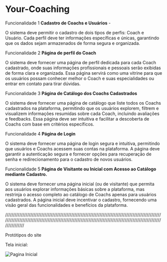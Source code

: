# Your-Coaching
Funcionalidade 1
**Cadastro de Coachs e Usuários** -

O sistema deve permitir o cadastro de dois tipos de perfis: Coach e Usuário. Cada perfil deve ter informações específicas e únicas, garantindo que os dados sejam armazenados de forma segura e organizada.

Funcionalidade 2 
**Página de perfil do Coach**

O sistema deve fornecer uma página de perfil dedicada para cada Coach cadastrado, onde suas informações profissionais e pessoais serão exibidas de forma clara e organizada. Essa página servirá como uma vitrine para que os usuários possam conhecer melhor o Coach e suas especialidades ou entrar em contato para tirar dúvidas.

Funcionalidade 3
**Página de Catálogo dos Coachs Cadastrados**

O sistema deve fornecer uma página de catálogo que liste todos os Coachs cadastrados na plataforma, permitindo que os usuários explorem, filtrem e visualizem informações resumidas sobre cada Coach, incluindo avaliações e feedbacks. Essa página deve ser intuitiva e facilitar a descoberta de Coachs com base em critérios específicos.

Funcionalidade 4
**Página de Login**

O sistema deve fornecer uma página de login segura e intuitiva, permitindo que usuários e Coachs acessem suas contas na plataforma. A página deve garantir a autenticação segura e fornecer opções para recuperação de senha e redirecionamento para o cadastro de novos usuários.

Funcionalidade 5
**Página de Visitante ou Inicial com Acesso ao Catálogo mediante Cadastro.**

O sistema deve fornecer uma página inicial (ou de visitante) que permita aos usuários explorar informações básicas sobre a plataforma, mas restrinja o acesso completo ao catálogo de Coachs apenas para usuários cadastrados. A página inicial deve incentivar o cadastro, fornecendo uma visão geral das funcionalidades e benefícios da plataforma.

//////////////////////////////////////////////////////////////////////////////////////////////////////////////////////////////////////////////////////////////////////////////////////////////////////////////////

Protótipos do site

Tela inicial:

![Pagina Inicial](https://github.com/user-attachments/assets/cc3784cc-0fff-4b6a-a583-5c08b17f765b)


